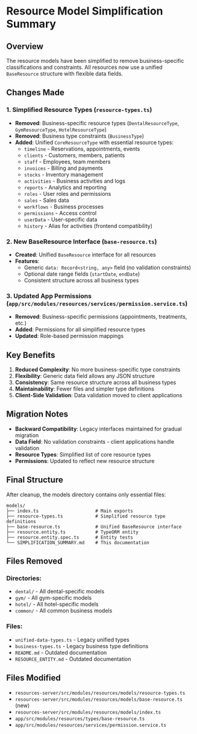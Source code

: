 # Resource Model Simplification Summary

## Overview
The resource models have been simplified to remove business-specific classifications and constraints. All resources now use a unified `BaseResource` structure with flexible data fields.

## Changes Made

### 1. Simplified Resource Types (`resource-types.ts`)
- **Removed**: Business-specific resource types (`DentalResourceType`, `GymResourceType`, `HotelResourceType`)
- **Removed**: Business type constraints (`BusinessType`)
- **Added**: Unified `CoreResourceType` with essential resource types:
  - `timeline` - Reservations, appointments, events
  - `clients` - Customers, members, patients
  - `staff` - Employees, team members
  - `invoices` - Billing and payments
  - `stocks` - Inventory management
  - `activities` - Business activities and logs
  - `reports` - Analytics and reporting
  - `roles` - User roles and permissions
  - `sales` - Sales data
  - `workflows` - Business processes
  - `permissions` - Access control
  - `userData` - User-specific data
  - `history` - Alias for activities (frontend compatibility)

### 2. New BaseResource Interface (`base-resource.ts`)
- **Created**: Unified `BaseResource` interface for all resources
- **Features**: 
  - Generic `data: Record<string, any>` field (no validation constraints)
  - Optional date range fields (`startDate`, `endDate`)
  - Consistent structure across all business types

### 3. Updated App Permissions (`app/src/modules/resources/services/permission.service.ts`)
- **Removed**: Business-specific permissions (appointments, treatments, etc.)
- **Added**: Permissions for all simplified resource types
- **Updated**: Role-based permission mappings

## Key Benefits

1. **Reduced Complexity**: No more business-specific type constraints
2. **Flexibility**: Generic data field allows any JSON structure
3. **Consistency**: Same resource structure across all business types
4. **Maintainability**: Fewer files and simpler type definitions
5. **Client-Side Validation**: Data validation moved to client applications

## Migration Notes

- **Backward Compatibility**: Legacy interfaces maintained for gradual migration
- **Data Field**: No validation constraints - client applications handle validation
- **Resource Types**: Simplified list of core resource types
- **Permissions**: Updated to reflect new resource structure

## Final Structure

After cleanup, the models directory contains only essential files:

```
models/
├── index.ts                     # Main exports
├── resource-types.ts            # Simplified resource type definitions
├── base-resource.ts             # Unified BaseResource interface
├── resource.entity.ts           # TypeORM entity
├── resource.entity.spec.ts      # Entity tests
└── SIMPLIFICATION_SUMMARY.md    # This documentation
```

## Files Removed

### Directories:
- `dental/` - All dental-specific models
- `gym/` - All gym-specific models  
- `hotel/` - All hotel-specific models
- `common/` - All common business models

### Files:
- `unified-data-types.ts` - Legacy unified types
- `business-types.ts` - Legacy business type definitions
- `README.md` - Outdated documentation
- `RESOURCE_ENTITY.md` - Outdated documentation

## Files Modified

- `resources-server/src/modules/resources/models/resource-types.ts`
- `resources-server/src/modules/resources/models/base-resource.ts` (new)
- `resources-server/src/modules/resources/models/index.ts`
- `app/src/modules/resources/types/base-resource.ts`
- `app/src/modules/resources/services/permission.service.ts`
